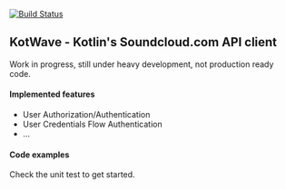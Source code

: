 [![Build Status](https://travis-ci.org/njasm/KotWave.svg?branch=master)](https://travis-ci.org/njasm/KotWave) 

## KotWave - Kotlin's Soundcloud.com API client

Work in progress, still under heavy development, not production ready code.

#### Implemented features 

* User Authorization/Authentication
* User Credentials Flow Authentication
* ...

#### Code examples

Check the unit test to get started.